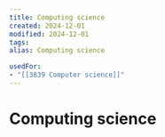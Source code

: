 ```yaml
---
title: Computing science
created: 2024-12-01
modified: 2024-12-01
tags: 
alias: Computing science

usedFor:
- "[[3839 Computer science]]"
---
```

# Computing science
